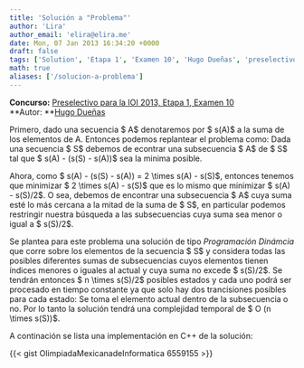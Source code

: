 ```yaml
---
title: 'Solución a "Problema"'
author: 'Lira'
author_email: 'elira@elira.me'
date: Mon, 07 Jan 2013 16:34:20 +0000
draft: false
tags: ['Solution', 'Etapa 1', 'Examen 10', 'Hugo Dueñas', 'preselectivo', 'solución', 'Soluciones Preselectivo 2013']
math: true
aliases: ['/solucion-a-problema']
---
```


**Concurso:** [Preselectivo para la IOI 2013, Etapa 1, Examen 10](https://omegaup.com/arena/IOI2013E1P10) **Autor: **[Hugo Dueñas](mailto:hugochiquito.cpp@gmail.com)

Primero, dado una secuencia $ A$ denotaremos por $ s(A)$ a la suma de los elementos de A. Entonces podemos replantear el problema como: Dada una secuencia $ S$ debemos de econtrar una subsecuencia $ A$ de $ S$ tal que $ s(A) - (s(S) - s(A))$ sea la minima posible.

Ahora, como $ s(A) - (s(S) - s(A)) = 2 \\times s(A) - s(S)$, entonces tenemos que minimizar $ 2 \\times s(A) - s(S)$ que es lo mismo que minimizar $ s(A) - s(S)/2$. O sea, debemos de encontrar una subsecuencia $ A$ cuya suma esté lo más cercana a la mitad de la suma de $ S$, en particular podemos restringir nuestra búsqueda a las subsecuencias cuya suma sea menor o igual a $ s(S)/2$.

Se plantea para este problema una solución de tipo _Programación Dinámcia_ que corre sobre los elementos de la secuencia $ S$ y considera todas las posibles diferentes sumas de subsecuencias cuyos elementos tienen índices menores o iguales al actual y cuya suma no excede $ s(S)/2$. Se tendrán entonces $ n \\times s(S)/2$ posibles estados y cada uno podrá ser procesado en tiempo constante ya que solo hay dos trancisiones posibles para cada estado: Se toma el elemento actual dentro de la subsecuencia o no. Por lo tanto la solución tendrá una complejidad temporal de $ O (n \\times s(S))$.

A continación se lista una implementación en C++ de la solución:

{{< gist OlimpiadaMexicanadeInformatica 6559155 >}}